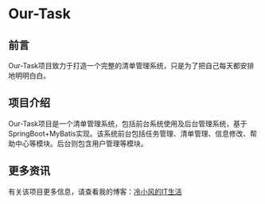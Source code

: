 # Our-Task

## 前言

Our-Task项目致力于打造一个完整的清单管理系统，只是为了把自己每天都安排地明明白白。

## 项目介绍

Our-Task项目是一个清单管理系统，包括前台系统使用及后台管理系统，基于SpringBoot+MyBatis实现。该系统前台包括任务管理、清单管理、信息修改、帮助中心等模块。后台则包含用户管理等模块。

## 更多资讯

有关该项目更多信息，请查看我的博客：[冷小风的IT生活](http://www.daxingyong.cn/)


